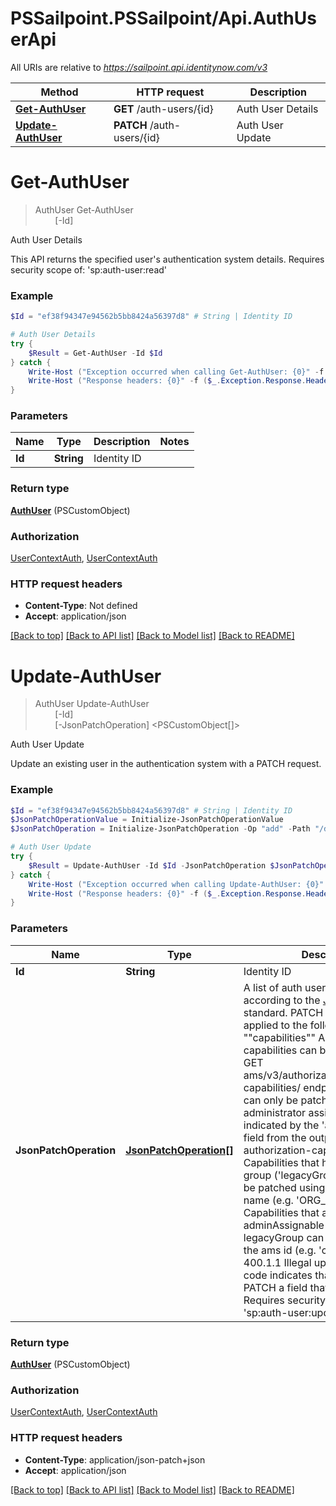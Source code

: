 # PSSailpoint.PSSailpoint/Api.AuthUserApi

All URIs are relative to *https://sailpoint.api.identitynow.com/v3*

Method | HTTP request | Description
------------- | ------------- | -------------
[**Get-AuthUser**](AuthUserApi.md#Get-AuthUser) | **GET** /auth-users/{id} | Auth User Details
[**Update-AuthUser**](AuthUserApi.md#Update-AuthUser) | **PATCH** /auth-users/{id} | Auth User Update


<a name="Get-AuthUser"></a>
# **Get-AuthUser**
> AuthUser Get-AuthUser<br>
> &nbsp;&nbsp;&nbsp;&nbsp;&nbsp;&nbsp;&nbsp;&nbsp;[-Id] <String><br>

Auth User Details

This API returns the specified user's authentication system details. Requires security scope of:  'sp:auth-user:read'

### Example
```powershell
$Id = "ef38f94347e94562b5bb8424a56397d8" # String | Identity ID

# Auth User Details
try {
    $Result = Get-AuthUser -Id $Id
} catch {
    Write-Host ("Exception occurred when calling Get-AuthUser: {0}" -f ($_.ErrorDetails | ConvertFrom-Json))
    Write-Host ("Response headers: {0}" -f ($_.Exception.Response.Headers | ConvertTo-Json))
}
```

### Parameters

Name | Type | Description  | Notes
------------- | ------------- | ------------- | -------------
 **Id** | **String**| Identity ID | 

### Return type

[**AuthUser**](AuthUser.md) (PSCustomObject)

### Authorization

[UserContextAuth](../README.md#UserContextAuth), [UserContextAuth](../README.md#UserContextAuth)

### HTTP request headers

 - **Content-Type**: Not defined
 - **Accept**: application/json

[[Back to top]](#) [[Back to API list]](../README.md#documentation-for-api-endpoints) [[Back to Model list]](../README.md#documentation-for-models) [[Back to README]](../README.md)

<a name="Update-AuthUser"></a>
# **Update-AuthUser**
> AuthUser Update-AuthUser<br>
> &nbsp;&nbsp;&nbsp;&nbsp;&nbsp;&nbsp;&nbsp;&nbsp;[-Id] <String><br>
> &nbsp;&nbsp;&nbsp;&nbsp;&nbsp;&nbsp;&nbsp;&nbsp;[-JsonPatchOperation] <PSCustomObject[]><br>

Auth User Update

Update an existing user in the authentication system with a PATCH request.

### Example
```powershell
$Id = "ef38f94347e94562b5bb8424a56397d8" # String | Identity ID
$JsonPatchOperationValue = Initialize-JsonPatchOperationValue 
$JsonPatchOperation = Initialize-JsonPatchOperation -Op "add" -Path "/description" -Value $JsonPatchOperationValue # JsonPatchOperation[] | A list of auth user update operations according to the [JSON Patch](https://tools.ietf.org/html/rfc6902) standard.  PATCH can only be applied to the following fields:   *   ""capabilities""  A list of valid capabilities can be found using the GET ams/v3/authorization/authorization-capabilities/ endpoint. Capabilities can only be patched if they are administrator assignable, as indicated by the 'adminAssignable' field from the output of list authorization-capabilities. Capabilities that have a legacy group ('legacyGroup' field) need to be patched using the legacyGroup name (e.g. 'ORG_ADMIN'). Capabilities that are adminAssignable but do not have a legacyGroup can be patched using the ams id (e.g. 'cam:new-role').  A 400.1.1 Illegal update attempt detail code indicates that you attempted to PATCH a field that is not allowed.  Requires security scope of 'sp:auth-user:update' 

# Auth User Update
try {
    $Result = Update-AuthUser -Id $Id -JsonPatchOperation $JsonPatchOperation
} catch {
    Write-Host ("Exception occurred when calling Update-AuthUser: {0}" -f ($_.ErrorDetails | ConvertFrom-Json))
    Write-Host ("Response headers: {0}" -f ($_.Exception.Response.Headers | ConvertTo-Json))
}
```

### Parameters

Name | Type | Description  | Notes
------------- | ------------- | ------------- | -------------
 **Id** | **String**| Identity ID | 
 **JsonPatchOperation** | [**JsonPatchOperation[]**](JsonPatchOperation.md)| A list of auth user update operations according to the [JSON Patch](https://tools.ietf.org/html/rfc6902) standard.  PATCH can only be applied to the following fields:   *   &quot;&quot;capabilities&quot;&quot;  A list of valid capabilities can be found using the GET ams/v3/authorization/authorization-capabilities/ endpoint. Capabilities can only be patched if they are administrator assignable, as indicated by the &#39;adminAssignable&#39; field from the output of list authorization-capabilities. Capabilities that have a legacy group (&#39;legacyGroup&#39; field) need to be patched using the legacyGroup name (e.g. &#39;ORG_ADMIN&#39;). Capabilities that are adminAssignable but do not have a legacyGroup can be patched using the ams id (e.g. &#39;cam:new-role&#39;).  A 400.1.1 Illegal update attempt detail code indicates that you attempted to PATCH a field that is not allowed.  Requires security scope of &#39;sp:auth-user:update&#39;  | 

### Return type

[**AuthUser**](AuthUser.md) (PSCustomObject)

### Authorization

[UserContextAuth](../README.md#UserContextAuth), [UserContextAuth](../README.md#UserContextAuth)

### HTTP request headers

 - **Content-Type**: application/json-patch+json
 - **Accept**: application/json

[[Back to top]](#) [[Back to API list]](../README.md#documentation-for-api-endpoints) [[Back to Model list]](../README.md#documentation-for-models) [[Back to README]](../README.md)

